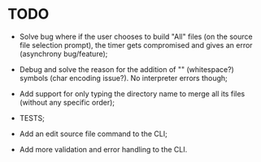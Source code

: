 ﻿# TODO

- Solve bug where if the user chooses to build "All" files (on the source file selection prompt), the timer gets compromised and gives an error (asynchrony bug/feature);

- Debug and solve the reason for the addition of "﻿" (whitespace?) symbols (char encoding issue?). No interpreter errors though;

- Add support for only typing the directory name to merge all its files (without any specific order);

- TESTS;
- Add an edit source file command to the CLI;
- Add more validation and error handling to the CLI.
